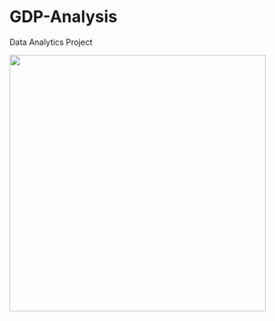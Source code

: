 # GDP-Analysis
Data Analytics Project

<img src="https://ourworldindata.org/grapher/thumbnail/national-gdp-constant-usd-wb.png?imType=twitter" height="450">
